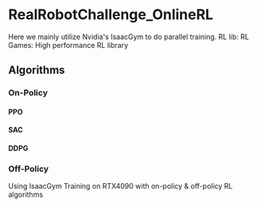 # RealRobotChallenge_OnlineRL   
Here we mainly utilize Nvidia's IsaacGym to do parallel training. 
RL lib: RL Games: High performance RL library 

## Algorithms
### On-Policy 
#### PPO 
#### SAC
#### DDPG
### Off-Policy

Using IsaacGym Training on RTX4090 with on-policy &amp; off-policy RL algorithms 
